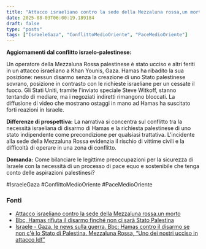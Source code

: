 ```yaml
---
title: "Attacco israeliano contro la sede della Mezzaluna rossa,un morto"
date: 2025-08-03T06:00:19.189184
draft: false
type: "posts"
tags: ["IsraeleGaza", "ConflittoMedioOriente", "PaceMedioOriente"]
---
```


**Aggiornamenti dal conflitto israelo-palestinese:**

Un operatore della Mezzaluna Rossa palestinese è stato ucciso e altri feriti in un attacco israeliano a Khan Younis, Gaza.  Hamas ha ribadito la sua posizione: nessun disarmo senza la creazione di uno Stato palestinese sovrano, posizione in contrasto con le richieste israeliane per un cessate il fuoco.  Gli Stati Uniti, tramite l'inviato speciale Steve Witkoff, stanno tentando di mediare, ma i negoziati indiretti rimangono bloccati.  La diffusione di video che mostrano ostaggi in mano ad Hamas ha suscitato forti reazioni in Israele.

**Differenze di prospettiva:**  La narrativa si concentra sul conflitto tra la necessità israeliana di disarmo di Hamas e la richiesta palestinese di uno stato indipendente come precondizione per qualsiasi trattativa.  L'incidente alla sede della Mezzaluna Rossa evidenzia il rischio di vittime civili e la difficoltà di operare in una zona di conflitto.

**Domanda:** Come bilanciare le legittime preoccupazioni per la sicurezza di Israele con la necessità di un processo di pace equo e sostenibile che tenga conto delle aspirazioni palestinesi?


#IsraeleGaza #ConflittoMedioOriente #PaceMedioOriente


### Fonti
- [Attacco israeliano contro la sede della Mezzaluna rossa,un morto](https://www.ansa.it/sito/notizie/topnews/2025/08/03/attacco-israeliano-contro-la-sede-della-mezzaluna-rossaun-morto_43284a28-8b16-4fd6-a8d6-7b66161e3201.html)
- [Bbc, Hamas rifiuta il disarmo finché non ci sarà Stato Palestina](https://www.ansa.it/sito/notizie/topnews/2025/08/02/bbc-hamas-rifiuta-il-disarmo-finche-non-ci-sara-stato-palestina_f38b6f18-1bf2-4fc5-a7bd-5d679022100d.html)
- [Israele - Gaza, le news sulla guerra. Bbc: Hamas contro il disarmo se non c'è lo Stato di Palestina. Mezzaluna Rossa, “Uno dei nostri ucciso in attacco Idf”](https://www.repubblica.it/esteri/2025/08/03/diretta/israele_gaza_hamas_guerra_news_oggi_diretta-424769126/)
